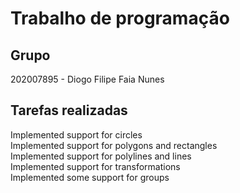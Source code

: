 
# Trabalho de programação

## Grupo

202007895 - Diogo Filipe Faia Nunes


## Tarefas realizadas

Implemented support for circles \
Implemented support for polygons and rectangles \
Implemented support for polylines and lines \
Implemented support for transformations \
Implemented some support for groups